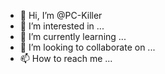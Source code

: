 - 👋 Hi, I’m @PC-Killer
- 👀 I’m interested in ...
- 🌱 I’m currently learning ...
- 💞️ I’m looking to collaborate on ...
- 📫 How to reach me ...

<!---
PC-Killer/PC-Killer is a ✨ special ✨ repository because its `README.md` (this file) appears on your GitHub profile.
You can click the Preview link to take a look at your changes.
--->
